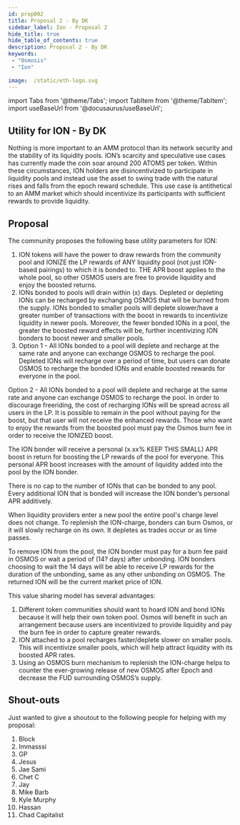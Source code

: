```yaml
---
id: prop002
title: Proposal 2 - By DK
sidebar_label: Ion - Proposal 2
hide_title: true
hide_table_of_contents: true
description: Proposal 2 - By DK
keywords:
 - "Osmosis"
 - "Ion"
 
image:  /static/eth-logo.svg
---
```


import Tabs from '@theme/Tabs';
import TabItem from '@theme/TabItem';
import useBaseUrl from '@docusaurus/useBaseUrl';

## Utility for ION - By DK

Nothing is more important to an AMM protocol than its network security and the stability of its liquidity pools. 
ION’s scarcity and speculative use cases has currently made the coin soar around 200 ATOMS per token. 
Within these circumstances, ION holders are disincentivized to participate in liquidity pools and instead use the asset to swing trade with the natural rises and falls from the epoch reward schedule. 
This use case is antithetical to an AMM market which should incentivize its participants with sufficient rewards to provide liquidity. 
 

## Proposal

The community proposes the following base utility parameters for ION: 

1. ION tokens will have the power to draw rewards from the community pool and IONIZE the LP rewards of ANY liquidity pool (not just ION-based pairings) to which it is bonded to. 
THE APR boost applies to the whole pool, so other OSMOS users are free to provide liquidity and enjoy the boosted returns.
1. IONs bonded to pools will drain within (x) days. Depleted or depleting IONs can be recharged by exchanging OSMOS that will be burned from the supply. 
IONs bonded to smaller pools will deplete slower/have a greater number of transactions with the boost in rewards to incentivize liquidity in newer pools. 
Moreover, the fewer bonded IONs in a pool, the greater the boosted reward effects will be, further incentivizing ION bonders to boost newer and smaller pools. 
1. Option 1 - All IONs bonded to a pool will deplete and recharge at the same rate and anyone can exchange OSMOS to recharge the pool. 
Depleted IONs will recharge over a period of time, but users can donate OSMOS to recharge the bonded IONs and enable boosted rewards for everyone in the pool.

Option 2 - All IONs bonded to a pool will deplete and recharge at the same rate and anyone can exchange OSMOS to recharge the pool. 
In order to discourage freeriding, the cost of recharging IONs will be spread across all users in the LP. 
It is possible to remain in the pool without paying for the boost, but that user will not receive the enhanced rewards. 
Those who want to enjoy the rewards from the boosted pool must pay the Osmos burn fee in order to receive the IONIZED boost. 

The ION bonder will receive a personal (x.xx% KEEP THIS SMALL) APR boost in return for boosting the LP rewards of the pool for everyone. 
This personal APR boost increases with the amount of liquidity added into the pool by the ION bonder.

There is no cap to the number of IONs that can be bonded to any pool. Every additional ION that is bonded will increase the ION bonder’s personal APR additively.

When liquidity providers enter a new pool the entire pool's charge level does not change. 
To replenish the ION-charge, bonders can burn Osmos, or it will slowly recharge on its own. It depletes as trades occur or as time passes. 

To remove ION from the pool, the ION bonder must pay for a burn fee paid in OSMOS or wait a period of (14? days) after unbonding. 
ION bonders choosing to wait the 14 days will be able to receive LP rewards for the duration of the unbonding, same as any other unbonding on OSMOS. 
The returned ION will be the current market price of ION.

This value sharing model has several advantages: 

1. Different token communities should want to hoard ION and bond IONs because it will help their own token pool. Osmos will benefit in such an arrangement because users are incentivized to provide liquidity and pay the burn fee in order to capture greater rewards.  
1. ION attached to a pool recharges faster/deplete slower on smaller pools. This will incentivize smaller pools, which will help attract liquidity with its boosted APR rates. 
1. Using an OSMOS burn mechanism to replenish the ION-charge helps to counter the ever-growing release of new OSMOS after Epoch and decrease the FUD surrounding OSMOS’s supply.

## Shout-outs

Just wanted to give a shoutout to the following people for helping with my proposal:

1. Block
1. Immasssi
1. GP
1. Jesus
1. Jae Sami
1. Chet C
1. Jay
1. Mike Barb
1. Kyle Murphy
1. Hassan
1. Chad Capitalist





















































